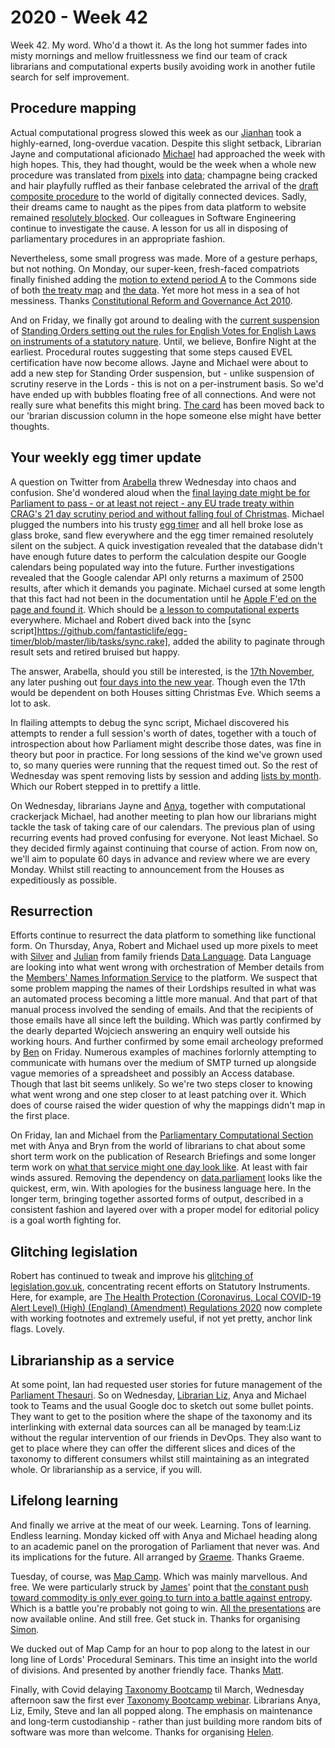 # 2020 - Week 42

Week 42. My word. Who'd a thowt it. As the long hot summer fades into misty mornings and mellow fruitlessness we find our team of crack librarians and computational experts busily avoiding work in another futile search for self improvement.

## Procedure mapping

Actual computational progress slowed this week as our [Jianhan](https://twitter.com/jianhanzhu) took a highly-earned, long-overdue vacation. Despite this slight setback, Librarian Jayne and computational aficionado [Michael](https://twitter.com/fantasticlife) had approached the week with high hopes. This, they had thought, would be the week when a whole new procedure was translated from [pixels](https://ukparliament.github.io/ontologies/procedure/procedure-ontology.html#maps) into [data](https://procedures.azurewebsites.net/); champagne being cracked and hair playfully ruffled as their fanbase celebrated the arrival of the [draft composite procedure](https://ukparliament.github.io/ontologies/procedure/flowcharts/sis/draft-composite.pdf) to the world of digitally connected devices. Sadly, their dreams came to naught as the pipes from data platform to website remained [resolutely blocked](https://trello.com/c/TMHt6dSy/156-introducing-other-**procedures**). Our colleagues in Software Engineering continue to investigate the cause. A lesson for us all in disposing of parliamentary procedures in an appropriate fashion.

Nevertheless, some small progress was made. More of a gesture perhaps, but not nothing. On Monday, our super-keen, fresh-faced compatriots finally finished adding the [motion to extend period A](https://trello.com/c/ftcelET1/191-treaty-procedure-commons-motion-to-extend-period-a) to the Commons side of both [the treaty map](https://ukparliament.github.io/ontologies/procedure/flowcharts/crag-treaties/crag-treaties.pdf) and [the data](https://procedures.azurewebsites.net/Procedures/6/graph). Yet more hot mess in a sea of hot messiness. Thanks [Constitutional Reform and Governance Act 2010](https://www.legislation.gov.uk/ukpga/2010/25/contents).

And on Friday, we finally got around to dealing with the [current suspension](https://publications.parliament.uk/pa/cm5801/cmvote/200602v01.html#anchor-2) of [Standing Orders setting out the rules for English Votes for English Laws on instruments of a statutory nature](https://publications.parliament.uk/pa/cm201919/cmstords/341/body.html#_idTextAnchor459). Until, we believe, Bonfire Night at the earliest. Procedural routes suggesting that some steps caused EVEL certification have now become allows. Jayne and Michael were about to add a new step for Standing Order suspension, but - unlike suspension of scrutiny reserve in the Lords - this is not on a per-instrument basis. So we'd have ended up with bubbles floating free of all connections. And were not really sure what benefits this might bring. [The card](https://trello.com/c/jPbxDp4k/176-step-for-evel-so-suspension) has been moved back to our 'brarian discussion column in the hope someone else might have better thoughts.

## Your weekly egg timer update

A question on Twitter from [Arabella](https://twitter.com/Arabella_Law) threw Wednesday into chaos and confusion. She'd wondered aloud when the [final laying date might be for Parliament to pass - or at least not reject - any EU trade treaty within CRAG's 21 day scrutiny period and without falling foul of Christmas](https://twitter.com/Arabella_Law/status/1315932758519296001). Michael plugged the numbers into his trusty [egg timer](http://parliament-calendar.herokuapp.com/) and all hell broke lose as glass broke, sand flew everywhere and the egg timer remained resolutely silent on the subject. A quick investigation revealed that the database didn't have enough future dates to perform the calculation despite our Google calendars being populated way into the future. Further investigations revealed that the Google calendar API only returns a maximum of 2500 results, after which it demands you paginate. Michael cursed at some length that this fact had not been in the documentation until he [Apple F'ed on the page and found it](https://developers.google.com/calendar/v3/reference/events/list#maxResults). Which should be [a lesson to computational experts](https://en.wikipedia.org/wiki/RTFM) everywhere. Michael and Robert dived back into the [sync script]https://github.com/fantasticlife/egg-timer/blob/master/lib/tasks/sync.rake], added the ability to paginate through result sets and retired bruised but happy.

The answer, Arabella, should you still be interested, is the [17th November](http://parliament-calendar.herokuapp.com/calculator/calculate?procedure=10&start-date=2020-11-17&day-count=21), any later pushing out [four days into the new year](http://parliament-calendar.herokuapp.com/calculator/calculate?procedure=10&start-date=2020-11-18&day-count=21). Though even the 17th would be dependent on both Houses sitting Christmas Eve. Which seems a lot to ask.

In flailing attempts to debug the sync script, Michael discovered his attempts to render a full session's worth of dates, together with a touch of introspection about how Parliament might describe those dates, was fine in theory but poor in practice. For long sessions of the kind we've grown used to, so many queries were running that the request timed out. So the rest of Wednesday was spent removing lists by session and adding [lists by month](http://parliament-calendar.herokuapp.com/calendar/2021/10). Which our Robert stepped in to prettify a little.

On Wednesday, librarians Jayne and [Anya](https://twitter.com/bitten_), together with computational crackerjack Michael, had another meeting to plan how our librarians might tackle the task of taking care of our calendars. The previous plan of using recurring events had proved confusing for everyone. Not least Michael. So they decided firmly against continuing that course of action. From now on, we'll aim to populate 60 days in advance and review where we are every Monday. Whilst still reacting to announcement from the Houses as expeditiously as possible.

## Resurrection

Efforts continue to resurrect the data platform to something like functional form. On Thursday, Anya, Robert and Michael used up more pixels to meet with [Silver](https://twitter.com/silveroliver) and [Julian](https://datalanguage.com/blog/by/julian-everett) from family friends [Data Language](https://datalanguage.com/). Data Language are looking into what went wrong with orchestration of Member details from the [Members' Names Information Service](https://data.parliament.uk/membersdataplatform/memberquery.aspx) to the platform. We suspect that some problem mapping the names of their Lordships resulted in what was an automated process becoming a little more manual. And that part of that manual process involved the sending of emails. And that the recipients of those emails have all since left the building. Which was partly confirmed by the dearly departed Wojciech answering an enquiry well outside his working hours. And further confirmed by some email archeology preformed by [Ben](https://twitter.com/benwoodhams) on Friday. Numerous examples of machines forlornly attempting to communicate with humans over the medium of SMTP turned up alongside vague memories of a spreadsheet and possibly an Access database. Though that last bit seems unlikely. So we're two steps closer to knowing what went wrong and one step closer to at least patching over it. Which does of course raised the wider question of why the mappings didn't map in the first place.

On Friday, Ian and Michael from the [Parliamentary Computational Section](https://www.parliament.uk/mps-lords-and-offices/offices/bicameral/parliamentary-digital-service/) met with Anya and Bryn from the world of librarians to chat about some short term work on the publication of Research Briefings and some longer term work on [what that service might one day look like](https://ukparliament.github.io/ontologies/meta/library-information-architecture/). At least with fair winds assured. Removing the dependency on [data.parliament](http://www.data.parliament.uk/) looks like the quickest, erm, win. With apologies for the business language here. In the longer term, bringing together assorted forms of output, described in a consistent fashion and layered over with a proper model for editorial policy is a goal worth fighting for.

## Glitching legislation

Robert has continued to tweak and improve his [glitching of legislation.gov.uk](https://agile-tonsil.glitch.me/), concentrating recent efforts on Statutory Instruments. Here, for example, are [The Health Protection (Coronavirus, Local COVID-19 Alert Level) (High) (England) (Amendment) Regulations 2020](https://agile-tonsil.glitch.me/uksi/2020/1128/made) now complete with working footnotes and extremely useful, if not yet pretty, anchor link flags. Lovely.

## Librarianship as a service

At some point, Ian had requested user stories for future management of the [Parliament Thesauri](http://www.data.parliament.uk/dataset/thesauri). So on Wednesday, [Librarian Liz](https://twitter.com/greensideknits), Anya and Michael took to Teams and the usual Google doc to sketch out some bullet points. They want to get to the position where the shape of the taxonomy and its interlinking with external data sources can all be managed by team:Liz without the regular intervention of our friends in DevOps. They also want to get to place where they can offer the different slices and dices of the taxonomy to different consumers whilst still maintaining as an integrated whole. Or librarianship as a service, if you will.

## Lifelong learning

And finally we arrive at the meat of our week. Learning. Tons of learning. Endless learning. Monday kicked off with Anya and Michael heading along to an academic panel on the prorogation of Parliament that never was. And its implications for the future. All arranged by [Graeme](https://twitter.com/woodstockjag). Thanks Graeme.

Tuesday, of course, was [Map Camp](https://leadingedgeforum.com/events/). Which was mainly marvellous. And free. We were particularly struck by [James](https://twitter.com/jamesaduncan)' point that [the constant push toward commodity is only ever going to turn into a battle against entropy](https://www.youtube.com/watch?v=R1WVcchwE7w&list=PL3JaoWt7fa8Ve1iQYmi_6ahjS6uoPRrV0&index=9&t=28m30s). Which is a battle you're probably not going to win. [All the presentations](https://leadingedgeforum.com/research/map-camp-2020/) are now available online. And still free. Get stuck in. Thanks for organising [Simon](https://twitter.com/swardley).

We ducked out of Map Camp for an hour to pop along to the latest in our long line of Lords' Procedural Seminars. This time an insight into the world of divisions. And presented by another friendly face. Thanks [Matt](https://twitter.com/MattKorris).

Finally, with Covid delaying [Taxonomy Bootcamp](https://www.taxonomybootcamp.com/London/2021/Default.aspx) til March, Wednesday afternoon saw the first ever [Taxonomy Bootcamp webinar](https://sla-europe.org/event/webinar-taxonomy-boot-camp-london/). Librarians Anya, Liz, Emily, Steve and Ian all popped along. The emphasis on maintenance and long-term custodianship - rather than just building more random bits of software was more than welcome. Thanks for organising [Helen](https://twitter.com/octodude).





 

